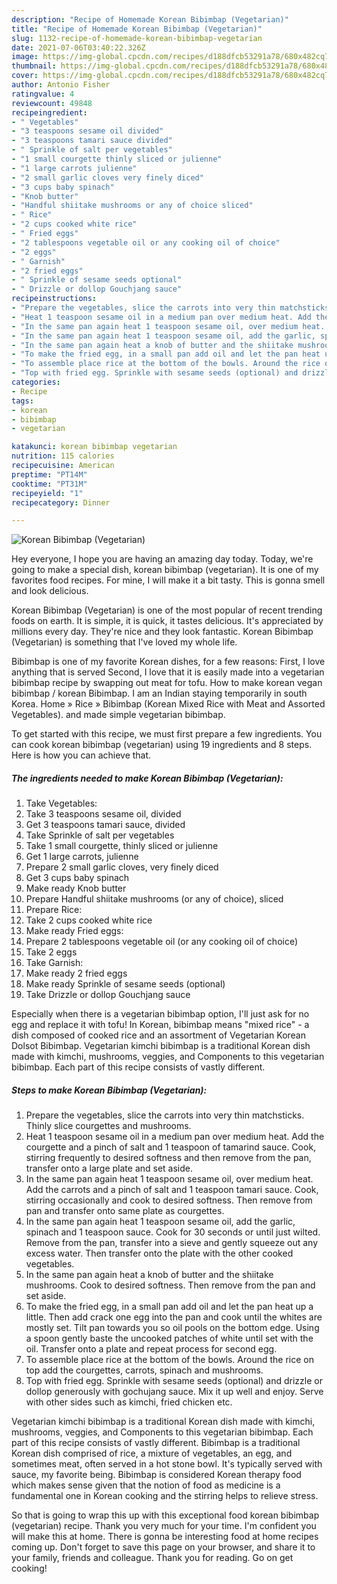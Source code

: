 ```yaml
---
description: "Recipe of Homemade Korean Bibimbap (Vegetarian)"
title: "Recipe of Homemade Korean Bibimbap (Vegetarian)"
slug: 1132-recipe-of-homemade-korean-bibimbap-vegetarian
date: 2021-07-06T03:40:22.326Z
image: https://img-global.cpcdn.com/recipes/d188dfcb53291a78/680x482cq70/korean-bibimbap-vegetarian-recipe-main-photo.jpg
thumbnail: https://img-global.cpcdn.com/recipes/d188dfcb53291a78/680x482cq70/korean-bibimbap-vegetarian-recipe-main-photo.jpg
cover: https://img-global.cpcdn.com/recipes/d188dfcb53291a78/680x482cq70/korean-bibimbap-vegetarian-recipe-main-photo.jpg
author: Antonio Fisher
ratingvalue: 4
reviewcount: 49848
recipeingredient:
- " Vegetables"
- "3 teaspoons sesame oil divided"
- "3 teaspoons tamari sauce divided"
- " Sprinkle of salt per vegetables"
- "1 small courgette thinly sliced or julienne"
- "1 large carrots julienne"
- "2 small garlic cloves very finely diced"
- "3 cups baby spinach"
- "Knob butter"
- "Handful shiitake mushrooms or any of choice sliced"
- " Rice"
- "2 cups cooked white rice"
- " Fried eggs"
- "2 tablespoons vegetable oil or any cooking oil of choice"
- "2 eggs"
- " Garnish"
- "2 fried eggs"
- " Sprinkle of sesame seeds optional"
- " Drizzle or dollop Gouchjang sauce"
recipeinstructions:
- "Prepare the vegetables, slice the carrots into very thin matchsticks. Thinly slice courgettes and mushrooms."
- "Heat 1 teaspoon sesame oil in a medium pan over medium heat. Add the courgette and a pinch of salt and 1 teaspoon of tamarind sauce. Cook, stirring frequently to desired softness and then remove from the pan, transfer onto a large plate and set aside."
- "In the same pan again heat 1 teaspoon sesame oil, over medium heat. Add the carrots and a pinch of salt and 1 teaspoon tamari sauce. Cook, stirring occasionally and cook to desired softness. Then remove from pan and transfer onto same plate as courgettes."
- "In the same pan again heat 1 teaspoon sesame oil, add the garlic, spinach and 1 teaspoon sauce. Cook for 30 seconds or until just wilted. Remove from the pan, transfer into a sieve and gently squeeze out any excess water. Then transfer onto the plate with the other cooked vegetables."
- "In the same pan again heat a knob of butter and the shiitake mushrooms. Cook to desired softness. Then remove from the pan and set aside."
- "To make the fried egg, in a small pan add oil and let the pan heat up a little. Then add crack one egg into the pan and cook until the whites are mostly set. Tilt pan towards you so oil pools on the bottom edge. Using a spoon gently baste the uncooked patches of white until set with the oil. Transfer onto a plate and repeat process for second egg."
- "To assemble place rice at the bottom of the bowls. Around the rice on top add the courgettes, carrots, spinach and mushrooms."
- "Top with fried egg. Sprinkle with sesame seeds (optional) and drizzle or dollop generously with gochujang sauce. Mix it up well and enjoy. Serve with other sides such as kimchi, fried chicken etc."
categories:
- Recipe
tags:
- korean
- bibimbap
- vegetarian

katakunci: korean bibimbap vegetarian 
nutrition: 115 calories
recipecuisine: American
preptime: "PT14M"
cooktime: "PT31M"
recipeyield: "1"
recipecategory: Dinner

---
```



![Korean Bibimbap (Vegetarian)](https://img-global.cpcdn.com/recipes/d188dfcb53291a78/680x482cq70/korean-bibimbap-vegetarian-recipe-main-photo.jpg)

Hey everyone, I hope you are having an amazing day today. Today, we're going to make a special dish, korean bibimbap (vegetarian). It is one of my favorites food recipes. For mine, I will make it a bit tasty. This is gonna smell and look delicious.

Korean Bibimbap (Vegetarian) is one of the most popular of recent trending foods on earth. It is simple, it is quick, it tastes delicious. It's appreciated by millions every day. They're nice and they look fantastic. Korean Bibimbap (Vegetarian) is something that I've loved my whole life.

Bibimbap is one of my favorite Korean dishes, for a few reasons: First, I love anything that is served Second, I love that it is easily made into a vegetarian bibimbap recipe by swapping out meat for tofu. How to make korean vegan bibimbap / korean Bibimbap. I am an Indian staying temporarily in south Korea. Home » Rice » Bibimbap (Korean Mixed Rice with Meat and Assorted Vegetables). and made simple vegetarian bibimbap.


To get started with this recipe, we must first prepare a few ingredients. You can cook korean bibimbap (vegetarian) using 19 ingredients and 8 steps. Here is how you can achieve that.

<!--inarticleads1-->

##### The ingredients needed to make Korean Bibimbap (Vegetarian):

1. Take  Vegetables:
1. Take 3 teaspoons sesame oil, divided
1. Get 3 teaspoons tamari sauce, divided
1. Take  Sprinkle of salt per vegetables
1. Take 1 small courgette, thinly sliced or julienne
1. Get 1 large carrots, julienne
1. Prepare 2 small garlic cloves, very finely diced
1. Get 3 cups baby spinach
1. Make ready Knob butter
1. Prepare Handful shiitake mushrooms (or any of choice), sliced
1. Prepare  Rice:
1. Take 2 cups cooked white rice
1. Make ready  Fried eggs:
1. Prepare 2 tablespoons vegetable oil (or any cooking oil of choice)
1. Take 2 eggs
1. Take  Garnish:
1. Make ready 2 fried eggs
1. Make ready  Sprinkle of sesame seeds (optional)
1. Take  Drizzle or dollop Gouchjang sauce


Especially when there is a vegetarian bibimbap option, I&#39;ll just ask for no egg and replace it with tofu! In Korean, bibimbap means &#34;mixed rice&#34; - a dish composed of cooked rice and an assortment of Vegetarian Korean Dolsot Bibimbap. Vegetarian kimchi bibimbap is a traditional Korean dish made with kimchi, mushrooms, veggies, and Components to this vegetarian bibimbap. Each part of this recipe consists of vastly different. 

<!--inarticleads2-->

##### Steps to make Korean Bibimbap (Vegetarian):

1. Prepare the vegetables, slice the carrots into very thin matchsticks. Thinly slice courgettes and mushrooms.
1. Heat 1 teaspoon sesame oil in a medium pan over medium heat. Add the courgette and a pinch of salt and 1 teaspoon of tamarind sauce. Cook, stirring frequently to desired softness and then remove from the pan, transfer onto a large plate and set aside.
1. In the same pan again heat 1 teaspoon sesame oil, over medium heat. Add the carrots and a pinch of salt and 1 teaspoon tamari sauce. Cook, stirring occasionally and cook to desired softness. Then remove from pan and transfer onto same plate as courgettes.
1. In the same pan again heat 1 teaspoon sesame oil, add the garlic, spinach and 1 teaspoon sauce. Cook for 30 seconds or until just wilted. Remove from the pan, transfer into a sieve and gently squeeze out any excess water. Then transfer onto the plate with the other cooked vegetables.
1. In the same pan again heat a knob of butter and the shiitake mushrooms. Cook to desired softness. Then remove from the pan and set aside.
1. To make the fried egg, in a small pan add oil and let the pan heat up a little. Then add crack one egg into the pan and cook until the whites are mostly set. Tilt pan towards you so oil pools on the bottom edge. Using a spoon gently baste the uncooked patches of white until set with the oil. Transfer onto a plate and repeat process for second egg.
1. To assemble place rice at the bottom of the bowls. Around the rice on top add the courgettes, carrots, spinach and mushrooms.
1. Top with fried egg. Sprinkle with sesame seeds (optional) and drizzle or dollop generously with gochujang sauce. Mix it up well and enjoy. Serve with other sides such as kimchi, fried chicken etc.


Vegetarian kimchi bibimbap is a traditional Korean dish made with kimchi, mushrooms, veggies, and Components to this vegetarian bibimbap. Each part of this recipe consists of vastly different. Bibimbap is a traditional Korean dish comprised of rice, a mixture of vegetables, an egg, and sometimes meat, often served in a hot stone bowl. It&#39;s typically served with sauce, my favorite being. Bibimbap is considered Korean therapy food which makes sense given that the notion of food as medicine is a fundamental one in Korean cooking and the stirring helps to relieve stress. 

So that is going to wrap this up with this exceptional food korean bibimbap (vegetarian) recipe. Thank you very much for your time. I'm confident you will make this at home. There is gonna be interesting food at home recipes coming up. Don't forget to save this page on your browser, and share it to your family, friends and colleague. Thank you for reading. Go on get cooking!
